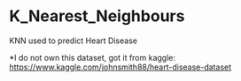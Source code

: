 # K_Nearest_Neighbours
KNN used to predict Heart Disease

*I do not own this dataset, got it from kaggle: https://www.kaggle.com/johnsmith88/heart-disease-dataset

